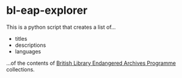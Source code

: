 # bl-eap-explorer

This is a python script that creates a list of...

- titles
- descriptions
- languages

...of the contents of [British Library Endangered Archives Programme](https://eap.bl.uk/) collections.
